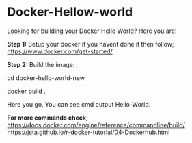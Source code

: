 # Docker-Hellow-world
Looking for building your Docker Hello World?
Here you are!

**Step 1:**
Setup your docker if you havent done it then follow;
https://www.docker.com/get-started/

**Step 2:**
Build the image:

cd docker-hello-world-new

docker build  .


Here you go, 
You can see cmd output Hello-World.

**For more commands check;**
https://docs.docker.com/engine/reference/commandline/build/
https://jsta.github.io/r-docker-tutorial/04-Dockerhub.html



